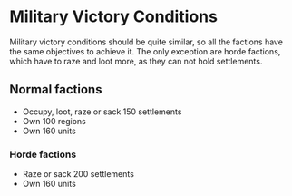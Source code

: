 # Military Victory Conditions

Military victory conditions should be quite similar, so all the factions have the same objectives to achieve it. The
only exception are horde factions, which have to raze and loot more, as they can not hold settlements.

## Normal factions

* Occupy, loot, raze or sack 150 settlements
* Own 100 regions
* Own 160 units

### Horde factions

* Raze or sack 200 settlements
* Own 160 units
